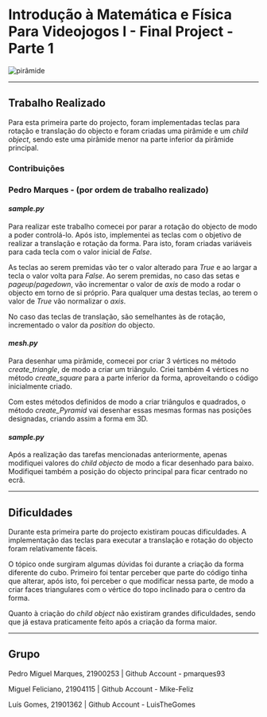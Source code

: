 # Introdução à Matemática e Física Para Videojogos I - Final Project - Parte 1

![pirâmide](https://temptempo.yolasite.com/resources/form%20-tf%20matematica.png)

---

## Trabalho Realizado

Para esta primeira parte do projecto, foram implementadas teclas para rotação e translação do objecto e foram criadas uma pirâmide e um *child object*, sendo este uma pirâmide menor na parte inferior da pirâmide principal.

### Contribuições
### Pedro Marques - (por ordem de trabalho realizado)

#### *sample.py*
Para realizar este trabalho comecei por parar a rotação do objecto de modo a poder controlá-lo. Após isto, implementei as teclas com o objetivo de realizar a translação e rotação da forma. Para isto, foram criadas variáveis para cada tecla com o valor inicial de *False*.    

As teclas ao serem premidas vão ter o valor alterado para *True* e ao largar a tecla o valor volta para *False*.
Ao serem premidas, no caso das setas e *pageup*/*pagedown*, vão incrementar o valor de *axis* de modo a rodar o objecto em torno de si próprio. Para qualquer uma destas teclas, ao terem o valor de *True* vão normalizar o *axis*.

No caso das teclas de translação, são semelhantes às de rotação, incrementado o valor da *position* do objecto.

#### *mesh.py*
Para desenhar uma pirâmide, comecei por criar 3 vértices no método *create_triangle*, de modo a criar um triângulo. Criei também 4 vértices no método *create_square* para a parte inferior da forma, aproveitando o código inicialmente criado.

Com estes métodos definidos de modo a criar triângulos e quadrados, o método *create_Pyramid* vai desenhar essas mesmas formas nas posições designadas, criando assim a forma em 3D.

#### *sample.py*
Após a realização das tarefas mencionadas anteriormente, apenas modifiquei valores do *child objecto* de modo a ficar desenhado para baixo. Modifiquei também a posição do objecto principal para ficar centrado no ecrã.

---

## Dificuldades

Durante esta primeira parte do projecto existiram poucas dificuldades. 
A implementação das teclas para executar a translação e rotação do objecto foram relativamente fáceis. 

O tópico onde surgiram algumas dúvidas foi durante a criação da forma diferente do cubo. Primeiro foi tentar perceber que parte do código tinha que alterar, após isto, foi perceber o que modificar nessa parte, de modo a criar faces triangulares com o vértice do topo inclinado para o centro da forma.

Quanto à criação do *child object* não existiram grandes dificuldades, sendo que já estava praticamente feito após a criação da forma maior.

---

## Grupo

Pedro Miguel Marques, 21900253  |  Github Account - pmarques93

Miguel Feliciano, 21904115  |  Github Account - Mike-Feliz

Luís Gomes, 21901362  |  Github Account - LuisTheGomes
